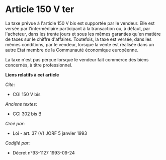 # Article 150 V ter

La taxe prévue à l'article 150 V bis est supportée par le vendeur. Elle est versée par l'intermédiaire participant à la
transaction ou, à défaut, par l'acheteur, dans les trente jours et sous les mêmes garanties qu'en matière de taxes sur le
chiffre d'affaires. Toutefois, la taxe est versée, dans les mêmes conditions, par le vendeur, lorsque la vente est réalisée
dans un autre Etat membre de la Communauté économique européenne.

La taxe n'est pas perçue lorsque le vendeur fait commerce des biens concernés, à titre professionnel.

**Liens relatifs à cet article**

_Cite_:

  - CGI 150 V bis

_Anciens textes_:

  - CGI 302 bis B

_Créé par_:

  - Loi - art. 37 (V) JORF 5 janvier 1993

_Codifié par_:

  - Décret n°93-1127 1993-09-24
